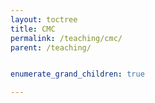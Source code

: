 ```yaml
---
layout: toctree
title: CMC
permalink: /teaching/cmc/
parent: /teaching/


enumerate_grand_children: true

---
```

